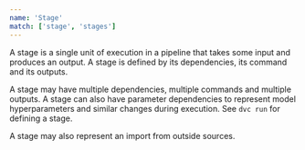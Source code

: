 ```yaml
---
name: 'Stage'
match: ['stage', 'stages']
---
```


A stage is a single unit of execution in a <abbr>pipeline</abbr> that takes
some input and produces an output. A stage is defined by its
<abbr>dependencies</abbr>, its command and its <abbr>outputs</abbr>. 

A stage may have multiple dependencies, multiple commands and multiple outputs.
A stage can also have <abbr>parameter dependencies</abbr> to represent model
hyperparameters and similar changes during execution. See `dvc run` for
defining a stage. 

A stage may also represent an <abbr>import</abbr> from outside sources.


